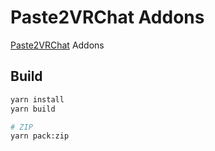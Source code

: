 # Paste2VRChat Addons

[Paste2VRChat](https://github.com/project-vrcat/paste2vrchat) Addons

## Build

```bash
yarn install
yarn build

# ZIP
yarn pack:zip
```

